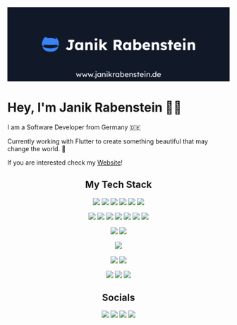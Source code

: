 <img src="images/cover.jpg" alt="Janik Rabenstein">

# Hey, I'm Janik Rabenstein 👋🏽

I am a Software Developer from Germany 🇩🇪

Currently working with Flutter to create something beautiful that may change the world. 🚀

If you are interested check my [Website](https://www.janikrabenstein.de)!

<h2 align="center">My Tech Stack</h2>

<div align="center">

![](https://img.shields.io/badge/Code-Nuxt-2563EB?style=flat-square&logoColor=ffffff&logo=nuxtdotjs)
![](https://img.shields.io/badge/Code-Vue.js-2563EB?style=flat-square&logoColor=ffffff&logo=vuedotjs)
![](https://img.shields.io/badge/Code-React-2563EB?style=flat-square&logoColor=ffffff&logo=react)
![](https://img.shields.io/badge/Code-Flutter-2563EB?style=flat-square&logoColor=ffffff&logo=flutter)
![](https://img.shields.io/badge/Code-Tailwind-2563EB?style=flat-square&logoColor=ffffff&logo=tailwind-css)
![](https://img.shields.io/badge/Code-Supabase-2563EB?style=flat-square&logoColor=ffffff&logo=supabase)

![](https://img.shields.io/badge/Code-JavaScript-2563EB?style=flat-square&logoColor=ffffff&logo=javascript)
![](https://img.shields.io/badge/Code-TypeScript-2563EB?style=flat-square&logoColor=ffffff&logo=typescript)
![](https://img.shields.io/badge/Code-PHP-2563EB?style=flat-square&logoColor=ffffff&logo=php)
![](https://img.shields.io/badge/Code-Python-2563EB?style=flat-square&logoColor=ffffff&logo=python)
![](https://img.shields.io/badge/Code-CSS-2563EB?style=flat-square&logoColor=ffffff&logo=css3)
![](https://img.shields.io/badge/Code-Sass-2563EB?style=flat-square&logoColor=ffffff&logo=sass)
![](https://img.shields.io/badge/Code-Dart-2563EB?style=flat-square&logoColor=ffffff&logo=dart)

![](https://img.shields.io/badge/Editor-VS_Code-2563EB?style=flat-square&logoColor=ffffff&logo=visualstudiocode)
![](https://img.shields.io/badge/Editor-PhpStorm-2563EB?style=flat-square&logoColor=ffffff&logo=phpstorm)

![](https://img.shields.io/badge/Platform-Vercel-2563EB?style=flat-square&logoColor=ffffff&logo=vercel)

![](https://img.shields.io/badge/CMS-WordPress-2563EB?style=flat-square&logoColor=ffffff&logo=wordpress)
![](https://img.shields.io/badge/CMS-Pimcore-2563EB?style=flat-square&logoColor=ffffff&logo=pimcore)

![](https://img.shields.io/badge/OS-Linux-2563EB?style=flat-square&logoColor=ffffff&logo=linux)
![](https://img.shields.io/badge/OS-Windows-2563EB?style=flat-square&logoColor=ffffff&logo=windows10)
![](https://img.shields.io/badge/OS-Mac-2563EB?style=flat-square&logoColor=ffffff&logo=macos)

</div>

<h2 align="center">Socials</h2>

<div align="center">

[![](https://img.shields.io/badge/-Website-2563EB?style=for-the-badge&logoColor=ffffff&logo=nuxtdotjs)](https://www.janikrabenstein.de)
[![](https://img.shields.io/badge/-Instagram-2563EB?style=for-the-badge&logoColor=ffffff&logo=instagram)](https://www.instagram.com/raven.supreme)
[![](https://img.shields.io/badge/-Spotify-2563EB?style=for-the-badge&logoColor=ffffff&logo=spotify)](https://open.spotify.com/user/c98fsy4vhl6x96b9hpaywva6r?si=dbcd6d04aadd444d)
[![](https://img.shields.io/badge/-Discord-2563EB?style=for-the-badge&logoColor=ffffff&logo=discord)](https://discord.gg/MxAkkABMYh)

</div>
